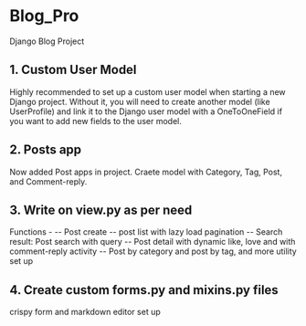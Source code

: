 # Blog_Pro
Django Blog Project

## 1. Custom User Model
Highly recommended to set up a custom user model when starting a new Django project. Without it, you will need to create another model (like UserProfile) and link it to the Django user model with a OneToOneField if you want to add new fields to the user model.

## 2. Posts app
Now added Post apps in project. Craete model with Category, Tag, Post, and Comment-reply.

## 3. Write on view.py as per need
Functions -
-- Post create
-- post list with lazy load pagination
-- Search result: Post search with query
-- Post detail with dynamic like, love and with comment-reply activity
-- Post by category and post by tag, and more utility set up
## 4. Create custom forms.py and mixins.py files
crispy form and markdown editor set up


